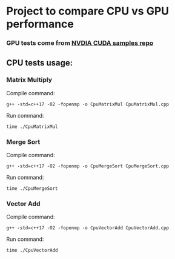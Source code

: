 # Project to compare CPU vs GPU performance

### GPU tests come from [NVDIA CUDA samples repo](https://github.com/NVIDIA/cuda-samples/tree/master)

## CPU tests usage:

### Matrix Multiply
Compile command:
```
g++ -std=c++17 -O2 -fopenmp -o CpuMatrixMul CpuMatrixMul.cpp
```
Run command:
```
time ./CpuMatrixMul
```
### Merge Sort
Compile command:
```
g++ -std=c++17 -O2 -fopenmp -o CpuMergeSort CpuMergeSort.cpp
```
Run command:
```
time ./CpuMergeSort
```
### Vector Add
Compile command:
```
g++ -std=c++17 -O2 -fopenmp -o CpuVectorAdd CpuVectorAdd.cpp
```
Run command:
```
time ./CpuVectorAdd
```
